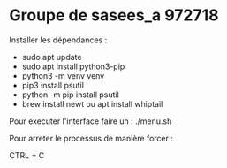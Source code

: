 # Groupe de sasees_a 972718

Installer les dépendances :

- sudo apt update
- sudo apt install python3-pip
- python3 -m venv venv
- pip3 install psutil
- python -m pip install psutil
- brew install newt ou apt install whiptail

Pour executer l'interface faire un : ./menu.sh

Pour arreter le processus de manière forcer :

CTRL + C
